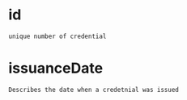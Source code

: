 # id
    unique number of credential

# issuanceDate

    Describes the date when a credetnial was issued 

